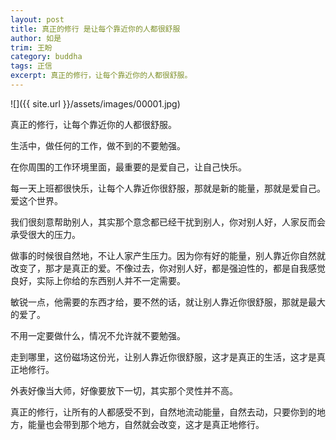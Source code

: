 ```yaml
---
layout: post
title: 真正的修行 是让每个靠近你的人都很舒服
author: 如是
trim: 王盼
category: buddha
tags: 正信
excerpt: 真正的修行，让每个靠近你的人都很舒服。
---
```


![]({{ site.url }}/assets/images/00001.jpg)

真正的修行，让每个靠近你的人都很舒服。

生活中，做任何的工作，做不到的不要勉强。

在你周围的工作环境里面，最重要的是爱自己，让自己快乐。

每一天上班都很快乐，让每个人靠近你很舒服，那就是新的能量，那就是爱自己。爱这个世界。

我们很刻意帮助别人，其实那个意念都已经干扰到别人，你对别人好，人家反而会承受很大的压力。

做事的时候很自然地，不让人家产生压力。因为你有好的能量，别人靠近你自然就改变了，那才是真正的爱。不像过去，你对别人好，都是强迫性的，都是自我感觉良好，实际上你给的东西别人并不一定需要。

敏锐一点，他需要的东西才给，要不然的话，就让别人靠近你很舒服，那就是最大的爱了。

不用一定要做什么，情况不允许就不要勉强。

走到哪里，这份磁场这份光，让别人靠近你很舒服，这才是真正的生活，这才是真正地修行。

外表好像当大师，好像要放下一切，其实那个灵性并不高。

真正的修行，让所有的人都感受不到，自然地流动能量，自然去动，只要你到的地方，能量也会带到那个地方，自然就会改变，这才是真正地修行。
